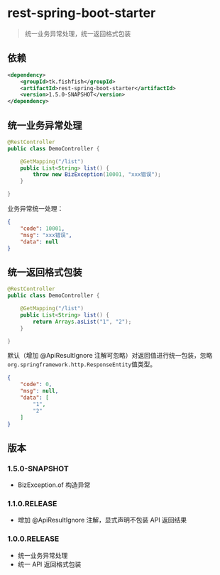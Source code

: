# rest-spring-boot-starter

> 统一业务异常处理，统一返回格式包装

## 依赖

```xml
<dependency>
    <groupId>tk.fishfish</groupId>
    <artifactId>rest-spring-boot-starter</artifactId>
    <version>1.5.0-SNAPSHOT</version>
</dependency>
```

## 统一业务异常处理

```java
@RestController
public class DemoController {

    @GetMapping("/list")
    public List<String> list() {
        throw new BizException(10001, "xxx错误");
    }

}
```

业务异常统一处理：

```json
{
    "code": 10001,
    "msg": "xxx错误",
    "data": null
}
```

## 统一返回格式包装

```java
@RestController
public class DemoController {

    @GetMapping("/list")
    public List<String> list() {
        return Arrays.asList("1", "2");
    }

}
```

默认（增加 @ApiResultIgnore 注解可忽略）对返回值进行统一包装，忽略`org.springframework.http.ResponseEntity`值类型。

```json
{
    "code": 0,
    "msg": null,
    "data": [
        "1",
        "2"
    ]
}
```

## 版本

### 1.5.0-SNAPSHOT

- BizException.of 构造异常

### 1.1.0.RELEASE

- 增加 @ApiResultIgnore 注解，显式声明不包装 API 返回结果

### 1.0.0.RELEASE

- 统一业务异常处理
- 统一 API 返回格式包装
